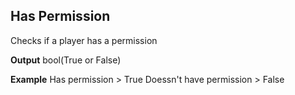 ## Has Permission

Checks if a player has a permission
<br>

**Output**
bool(True or False)
<br>

**Example**
Has permission > True
Doessn't have permission > False